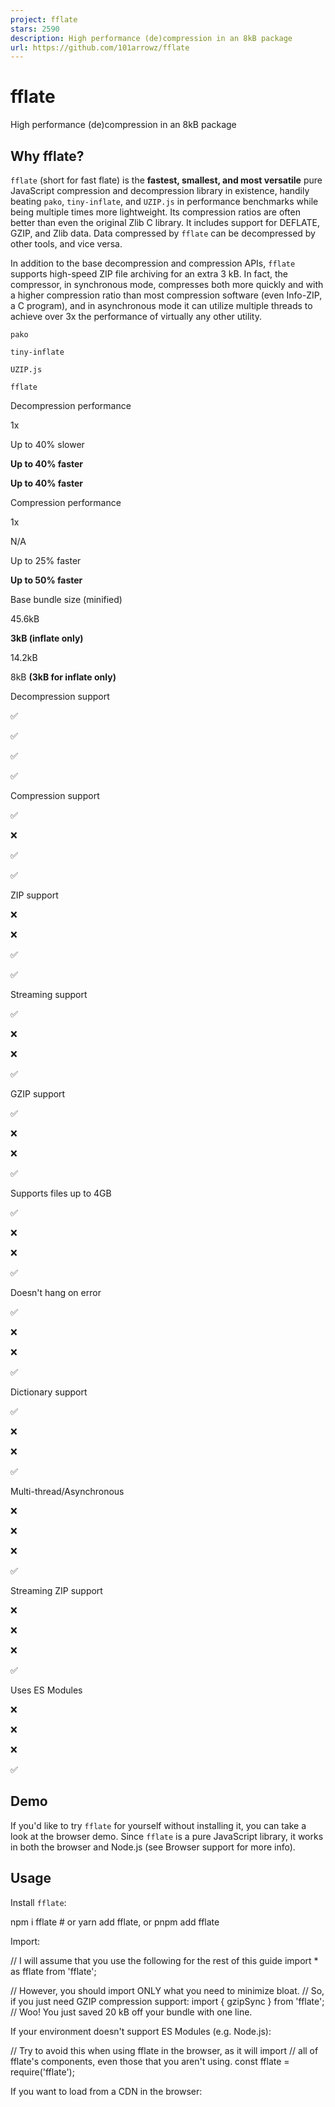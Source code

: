 ```yaml
---
project: fflate
stars: 2590
description: High performance (de)compression in an 8kB package
url: https://github.com/101arrowz/fflate
---
```


fflate
======

High performance (de)compression in an 8kB package

Why fflate?
-----------

`fflate` (short for fast flate) is the **fastest, smallest, and most versatile** pure JavaScript compression and decompression library in existence, handily beating `pako`, `tiny-inflate`, and `UZIP.js` in performance benchmarks while being multiple times more lightweight. Its compression ratios are often better than even the original Zlib C library. It includes support for DEFLATE, GZIP, and Zlib data. Data compressed by `fflate` can be decompressed by other tools, and vice versa.

In addition to the base decompression and compression APIs, `fflate` supports high-speed ZIP file archiving for an extra 3 kB. In fact, the compressor, in synchronous mode, compresses both more quickly and with a higher compression ratio than most compression software (even Info-ZIP, a C program), and in asynchronous mode it can utilize multiple threads to achieve over 3x the performance of virtually any other utility.

`pako`

`tiny-inflate`

`UZIP.js`

`fflate`

Decompression performance

1x

Up to 40% slower

**Up to 40% faster**

**Up to 40% faster**

Compression performance

1x

N/A

Up to 25% faster

**Up to 50% faster**

Base bundle size (minified)

45.6kB

**3kB (inflate only)**

14.2kB

8kB **(3kB for inflate only)**

Decompression support

✅

✅

✅

✅

Compression support

✅

❌

✅

✅

ZIP support

❌

❌

✅

✅

Streaming support

✅

❌

❌

✅

GZIP support

✅

❌

❌

✅

Supports files up to 4GB

✅

❌

❌

✅

Doesn't hang on error

✅

❌

❌

✅

Dictionary support

✅

❌

❌

✅

Multi-thread/Asynchronous

❌

❌

❌

✅

Streaming ZIP support

❌

❌

❌

✅

Uses ES Modules

❌

❌

❌

✅

Demo
----

If you'd like to try `fflate` for yourself without installing it, you can take a look at the browser demo. Since `fflate` is a pure JavaScript library, it works in both the browser and Node.js (see Browser support for more info).

Usage
-----

Install `fflate`:

npm i fflate # or yarn add fflate, or pnpm add fflate

Import:

// I will assume that you use the following for the rest of this guide
import \* as fflate from 'fflate';

// However, you should import ONLY what you need to minimize bloat.
// So, if you just need GZIP compression support:
import { gzipSync } from 'fflate';
// Woo! You just saved 20 kB off your bundle with one line.

If your environment doesn't support ES Modules (e.g. Node.js):

// Try to avoid this when using fflate in the browser, as it will import
// all of fflate's components, even those that you aren't using.
const fflate \= require('fflate');

If you want to load from a CDN in the browser:

<!--
You should use either UNPKG or jsDelivr (i.e. only one of the following)
Note that tree shaking is completely unsupported from the CDN. If you want
a small build without build tools, please ask me and I will make one manually
with only the features you need. This build is about 31kB, or 11.5kB gzipped.
\-->
<script src\="https://unpkg.com/fflate@0.8.2"\></script\>
<script src\="https://cdn.jsdelivr.net/npm/fflate@0.8.2/umd/index.js"\></script\>
<!-- Now, the global variable fflate contains the library -->

<!-- If you're going buildless but want ESM, import from Skypack -->
<script type\="module"\>
  import \* as fflate from 'https://cdn.skypack.dev/fflate@0.8.2?min';
</script\>

If you are using Deno:

// Don't use the ?dts Skypack flag; it isn't necessary for Deno support
// The @deno\-types comment adds TypeScript typings

// @deno\-types="https://cdn.skypack.dev/fflate@0.8.2/lib/index.d.ts"
import \* as fflate from 'https://cdn.skypack.dev/fflate@0.8.2?min';

If your environment doesn't support bundling:

// Again, try to import just what you need

// For the browser:
import \* as fflate from 'fflate/esm/browser.js';
// If the standard ESM import fails on Node (i.e. older version):
import \* as fflate from 'fflate/esm';

And use:

// This is an ArrayBuffer of data
const massiveFileBuf \= await fetch('/aMassiveFile').then(
  res \=> res.arrayBuffer()
);
// To use fflate, you need a Uint8Array
const massiveFile \= new Uint8Array(massiveFileBuf);
// Note that Node.js Buffers work just fine as well:
// const massiveFile = require('fs').readFileSync('aMassiveFile.txt');

// Higher level means lower performance but better compression
// The level ranges from 0 (no compression) to 9 (max compression)
// The default level is 6
const notSoMassive \= fflate.zlibSync(massiveFile, { level: 9 });
const massiveAgain \= fflate.unzlibSync(notSoMassive);
const gzipped \= fflate.gzipSync(massiveFile, {
  // GZIP-specific: the filename to use when decompressed
  filename: 'aMassiveFile.txt',
  // GZIP-specific: the modification time. Can be a Date, date string,
  // or Unix timestamp
  mtime: '9/1/16 2:00 PM'
});

`fflate` can autodetect a compressed file's format as well:

const compressed \= new Uint8Array(
  await fetch('/GZIPorZLIBorDEFLATE').then(res \=> res.arrayBuffer())
);
// Above example with Node.js Buffers:
// Buffer.from('H4sIAAAAAAAAE8tIzcnJBwCGphA2BQAAAA==', 'base64');

const decompressed \= fflate.decompressSync(compressed);

Using strings is easy with `fflate`'s string conversion API:

const buf \= fflate.strToU8('Hello world!');

// The default compression method is gzip
// Increasing mem may increase performance at the cost of memory
// The mem ranges from 0 to 12, where 4 is the default
const compressed \= fflate.compressSync(buf, { level: 6, mem: 8 });

// When you need to decompress:
const decompressed \= fflate.decompressSync(compressed);
const origText \= fflate.strFromU8(decompressed);
console.log(origText); // Hello world!

If you need to use an (albeit inefficient) binary string, you can set the second argument to `true`.

const buf \= fflate.strToU8('Hello world!');

// The second argument, latin1, is a boolean that indicates that the data
// is not Unicode but rather should be encoded and decoded as Latin-1.
// This is useful for creating a string from binary data that isn't
// necessarily valid UTF-8. However, binary strings are incredibly
// inefficient and tend to double file size, so they're not recommended.
const compressedString \= fflate.strFromU8(
  fflate.compressSync(buf),
  true
);
const decompressed \= fflate.decompressSync(
  fflate.strToU8(compressedString, true)
);
const origText \= fflate.strFromU8(decompressed);
console.log(origText); // Hello world!

You can use streams as well to incrementally add data to be compressed or decompressed:

// This example uses synchronous streams, but for the best experience
// you'll definitely want to use asynchronous streams.

let outStr \= '';
const gzipStream \= new fflate.Gzip({ level: 9 }, (chunk, isLast) \=> {
  // accumulate in an inefficient binary string (just an example)
  outStr += fflate.strFromU8(chunk, true);
});

// You can also attach the data handler separately if you don't want to
// do so in the constructor.
gzipStream.ondata \= (chunk, final) \=> { ... }

// Since this is synchronous, all errors will be thrown by stream.push()
gzipStream.push(chunk1);
gzipStream.push(chunk2);

...

// You should mark the last chunk by using true in the second argument
// In addition to being necessary for the stream to work properly, this
// will also set the isLast parameter in the handler to true.
gzipStream.push(lastChunk, true);

console.log(outStr); // The compressed binary string is now available

// The options parameter for compression streams is optional; you can
// provide one parameter (the handler) or none at all if you set
// deflateStream.ondata later.
const deflateStream \= new fflate.Deflate((chunk, final) \=> {
  console.log(chunk, final);
});

// If you want to create a stream from strings, use EncodeUTF8
const utfEncode \= new fflate.EncodeUTF8((data, final) \=> {
  // Chaining streams together is done by pushing to the
  // next stream in the handler for the previous stream
  deflateStream.push(data, final);
});

utfEncode.push('Hello'.repeat(1000));
utfEncode.push(' '.repeat(100));
utfEncode.push('world!'.repeat(10), true);

// The deflateStream has logged the compressed data

const inflateStream \= new fflate.Inflate();
inflateStream.ondata \= (decompressedChunk, final) \=> { ... };

let stringData \= '';

// Streaming UTF-8 decode is available too
const utfDecode \= new fflate.DecodeUTF8((data, final) \=> {
  stringData += data;
});

// Decompress streams auto-detect the compression method, as the
// non-streaming decompress() method does.
const dcmpStrm \= new fflate.Decompress((chunk, final) \=> {
  console.log(chunk, 'was encoded with GZIP, Zlib, or DEFLATE');
  utfDecode.push(chunk, final);
});

dcmpStrm.push(zlibJSONData1);
dcmpStrm.push(zlibJSONData2, true);

// This succeeds; the UTF-8 decoder chained with the unknown compression format
// stream to reach a string as a sink.
console.log(JSON.parse(stringData));

You can create multi-file ZIP archives easily as well. Note that by default, compression is enabled for all files, which is not useful when ZIPping many PNGs, JPEGs, PDFs, etc. because those formats are already compressed. You should either override the level on a per-file basis or globally to avoid wasting resources.

// Note that the asynchronous version (see below) runs in parallel and
// is \*much\* (up to 3x) faster for larger archives.
const zipped \= fflate.zipSync({
  // Directories can be nested structures, as in an actual filesystem
  'dir1': {
    'nested': {
      // You can use Unicode in filenames
      '你好.txt': fflate.strToU8('Hey there!')
    },
    // You can also manually write out a directory path
    'other/tmp.txt': new Uint8Array(\[97, 98, 99, 100\])
  },

  // You can also provide compression options
  'massiveImage.bmp': \[aMassiveFile, {
    level: 9,
    mem: 12
  }\],
  // PNG is pre-compressed; no need to waste time
  'superTinyFile.png': \[aPNGFile, { level: 0 }\],

  // Directories take options too
  'exec': \[{
    'hello.sh': \[fflate.strToU8('echo hello world'), {
      // ZIP only: Set the operating system to Unix
      os: 3,
      // ZIP only: Make this file executable on Unix
      attrs: 0o755 << 16
    }\]
  }, {
    // ZIP and GZIP support mtime (defaults to current time)
    mtime: new Date('10/20/2020')
  }\]
}, {
  // These options are the defaults for all files, but file-specific
  // options take precedence.
  level: 1,
  // Obfuscate last modified time by default 
  mtime: new Date('1/1/1980')
});

// If you write the zipped data to myzip.zip and unzip, the folder
// structure will be outputted as:

// myzip.zip (original file)
// dir1
// |-> nested
// |   |-> 你好.txt
// |-> other
// |   |-> tmp.txt
// massiveImage.bmp
// superTinyFile.png

// When decompressing, folders are not nested; all filepaths are fully
// written out in the keys. For example, the return value may be:
// { 'nested/directory/structure.txt': Uint8Array(2) \[97, 97\] }
const decompressed \= fflate.unzipSync(zipped, {
  // You may optionally supply a filter for files. By default, all files in a
  // ZIP archive are extracted, but a filter can save resources by telling
  // the library not to decompress certain files
  filter(file) {
    // Don't decompress the massive image or any files larger than 10 MiB
    return file.name != 'massiveImage.bmp' && file.originalSize <= 10\_000\_000;
  }
});

If you need extremely high performance or custom ZIP compression formats, you can use the highly-extensible ZIP streams. They take streams as both input and output. You can even use custom compression/decompression algorithms from other libraries, as long as they are defined in the ZIP spec (see section 4.4.5). If you'd like more info on using custom compressors, feel free to ask.

// ZIP object
// Can also specify zip.ondata outside of the constructor
const zip \= new fflate.Zip((err, dat, final) \=> {
  if (!err) {
    // output of the streams
    console.log(dat, final);
  }
});

const helloTxt \= new fflate.ZipDeflate('hello.txt', {
  level: 9
});

// Always add streams to ZIP archives before pushing to those streams
zip.add(helloTxt);

helloTxt.push(chunk1);
// Last chunk
helloTxt.push(chunk2, true);

// ZipPassThrough is like ZipDeflate with level 0, but allows for tree shaking
const nonStreamingFile \= new fflate.ZipPassThrough('test.png');
zip.add(nonStreamingFile);
// If you have data already loaded, just .push(data, true)
nonStreamingFile.push(pngData, true);

// You need to call .end() after finishing
// This ensures the ZIP is valid
zip.end();

// Unzip object
const unzipper \= new fflate.Unzip();

// This function will almost always have to be called. It is used to support
// compression algorithms such as BZIP2 or LZMA in ZIP files if just DEFLATE
// is not enough (though it almost always is).
// If your ZIP files are not compressed, this line is not needed.
unzipper.register(fflate.UnzipInflate);

const neededFiles \= \['file1.txt', 'example.json'\];

// Can specify handler in constructor too
unzipper.onfile \= file \=> {
  // file.name is a string, file is a stream
  if (neededFiles.includes(file.name)) {
    file.ondata \= (err, dat, final) \=> {
      // Stream output here
      console.log(dat, final);
    };
    
    console.log('Reading:', file.name);

    // File sizes are sometimes not set if the ZIP file did not encode
    // them, so you may want to check that file.size != undefined
    console.log('Compressed size', file.size);
    console.log('Decompressed size', file.originalSize);

    // You should only start the stream if you plan to use it to improve
    // performance. Only after starting the stream will ondata be called.
    // This method will throw if the compression method hasn't been registered
    file.start();
  }
};

// Try to keep under 5,000 files per chunk to avoid stack limit errors
// For example, if all files are a few kB, multi-megabyte chunks are OK
// If files are mostly under 100 bytes, 64kB chunks are the limit
unzipper.push(zipChunk1);
unzipper.push(zipChunk2);
unzipper.push(zipChunk3, true);

As you may have guessed, there is an asynchronous version of every method as well. Unlike most libraries, this will cause the compression or decompression run in a separate thread entirely and automatically by using Web (or Node) Workers. This means that the processing will not block the main thread at all.

Note that there is a significant initial overhead to using workers of about 50ms for each asynchronous function. For instance, if you call `unzip` ten times, the overhead only applies for the first call, but if you call `unzip` and `zlib`, they will each cause the 50ms delay. For small (under about 50kB) payloads, the asynchronous APIs will be much slower. However, if you're compressing larger files/multiple files at once, or if the synchronous API causes the main thread to hang for too long, the callback APIs are an order of magnitude better.

import {
  gzip, zlib, AsyncGzip, zip, unzip, strFromU8,
  Zip, AsyncZipDeflate, Unzip, AsyncUnzipInflate
} from 'fflate';

// Workers will work in almost any browser (even IE11!)
// All of the async APIs use a node-style callback as so:
const terminate \= gzip(aMassiveFile, (err, data) \=> {
  if (err) {
    // The compressed data was likely corrupt, so we have to handle
    // the error.
    return;
  }
  // Use data however you like
  console.log(data.length);
});

if (needToCancel) {
  // The return value of any of the asynchronous APIs is a function that,
  // when called, will immediately cancel the operation. The callback
  // will not be called.
  terminate();
}

// If you wish to provide options, use the second argument.

// The consume option will render the data inside aMassiveFile unusable,
// but can improve performance and dramatically reduce memory usage.
zlib(aMassiveFile, { consume: true, level: 9 }, (err, data) \=> {
  // Use the data
});

// Asynchronous streams are similar to synchronous streams, but the
// handler has the error that occurred (if any) as the first parameter,
// and they don't block the main thread.

// Additionally, any buffers that are pushed in will be consumed and
// rendered unusable; if you need to use a buffer you push in, you
// should clone it first.
const gzs \= new AsyncGzip({ level: 9, mem: 12, filename: 'hello.txt' });
let wasCallbackCalled \= false;
gzs.ondata \= (err, chunk, final) \=> {
  // Note the new err parameter
  if (err) {
    // Note that after this occurs, the stream becomes corrupt and must
    // be discarded. You can't continue pushing chunks and expect it to
    // work.
    console.error(err);
    return;
  }
  wasCallbackCalled \= true;
}
gzs.push(chunk);

// Since the stream is asynchronous, the callback will not be called
// immediately. If such behavior is absolutely necessary (it shouldn't
// be), use synchronous streams.
console.log(wasCallbackCalled) // false

// To terminate an asynchronous stream's internal worker, call
// stream.terminate().
gzs.terminate();

// This is way faster than zipSync because the compression of multiple
// files runs in parallel. In fact, the fact that it's parallelized
// makes it faster than most standalone ZIP CLIs. The effect is most
// significant for multiple large files; less so for many small ones.
zip({ f1: aMassiveFile, 'f2.txt': anotherMassiveFile }, {
  // The options object is still optional, you can still do just
  // zip(archive, callback)
  level: 6
}, (err, data) \=> {
  // Save the ZIP file
});

// unzip is the only async function without support for consume option
// It is parallelized, so unzip is also often much faster than unzipSync
unzip(aMassiveZIPFile, (err, unzipped) \=> {
  // If the archive has data.xml, log it here
  console.log(unzipped\['data.xml'\]);
  // Conversion to string
  console.log(strFromU8(unzipped\['data.xml'\]))
});

// Streaming ZIP archives can accept asynchronous streams. This automatically
// uses multicore compression.
const zip \= new Zip();
zip.ondata \= (err, chunk, final) \=> { ... };
// The JSON and BMP are compressed in parallel
const exampleFile \= new AsyncZipDeflate('example.json');
zip.add(exampleFile);
exampleFile.push(JSON.stringify({ large: 'object' }), true);
const exampleFile2 \= new AsyncZipDeflate('example2.bmp', { level: 9 });
zip.add(exampleFile2);
exampleFile2.push(ec2a);
exampleFile2.push(ec2b);
exampleFile2.push(ec2c);
...
exampleFile2.push(ec2Final, true);
zip.end();

// Streaming Unzip should register the asynchronous inflation algorithm
// for parallel processing.
const unzip \= new Unzip(stream \=> {
  if (stream.name.endsWith('.json')) {
    stream.ondata \= (err, chunk, final) \=> { ... };
    stream.start();

    if (needToCancel) {
      // To cancel these streams, call .terminate()
      stream.terminate();
    }
  }
});
unzip.register(AsyncUnzipInflate);
unzip.push(data, true);

See the documentation for more detailed information about the API.

Bundle size estimates
---------------------

The bundle size measurements for `fflate` on sites like Bundlephobia include every feature of the library and should be seen as an upper bound. As long as you are using tree shaking or dead code elimination, this table should give you a general idea of `fflate`'s bundle size for the features you need.

The maximum bundle size that is possible with `fflate` is about 31kB (11.5kB gzipped) if you use every single feature, but feature parity with `pako` is only around 10kB (as opposed to 45kB from `pako`). If your bundle size increases dramatically after adding `fflate`, please create an issue.

Feature

Bundle size (minified)

Nearest competitor

Decompression

3kB

`tiny-inflate`

Compression

5kB

`UZIP.js`, 2.84x larger

Async decompression

4kB (1kB + raw decompression)

N/A

Async compression

6kB (1kB + raw compression)

N/A

ZIP decompression

5kB (2kB + raw decompression)

`UZIP.js`, 2.84x larger

ZIP compression

7kB (2kB + raw compression)

`UZIP.js`, 2.03x larger

GZIP/Zlib decompression

4kB (1kB + raw decompression)

`pako`, 11.4x larger

GZIP/Zlib compression

5kB (1kB + raw compression)

`pako`, 9.12x larger

Streaming decompression

4kB (1kB + raw decompression)

`pako`, 11.4x larger

Streaming compression

5kB (1kB + raw compression)

`pako`, 9.12x larger

What makes `fflate` so fast?
----------------------------

Many JavaScript compression/decompression libraries exist. However, the most popular one, `pako`, is merely a clone of Zlib rewritten nearly line-for-line in JavaScript. Although it is by no means poorly made, `pako` doesn't recognize the many differences between JavaScript and C, and therefore is suboptimal for performance. Moreover, even when minified, the library is 45 kB; it may not seem like much, but for anyone concerned with optimizing bundle size (especially library authors), it's more weight than necessary.

Note that there exist some small libraries like `tiny-inflate` for solely decompression, and with a minified size of 3 kB, it can be appealing; however, its performance is lackluster, typically 40% worse than `pako` in my tests.

`UZIP.js` is both faster (by up to 40%) and smaller (14 kB minified) than `pako`, and it contains a variety of innovations that make it excellent for both performance and compression ratio. However, the developer made a variety of tiny mistakes and inefficient design choices that make it imperfect. Moreover, it does not support GZIP or Zlib data directly; one must remove the headers manually to use `UZIP.js`.

So what makes `fflate` different? It takes the brilliant innovations of `UZIP.js` and optimizes them while adding direct support for GZIP and Zlib data. And unlike all of the above libraries, it uses ES Modules to allow for partial builds through tree shaking, meaning that it can rival even `tiny-inflate` in size while maintaining excellent performance. The end result is a library that, in total, weighs 8kB minified for the core build (3kB for decompression only and 5kB for compression only), is about 15% faster than `UZIP.js` or up to 60% faster than `pako`, and achieves the same or better compression ratio than the rest.

Before you decide that `fflate` is the end-all compression library, you should note that JavaScript simply cannot rival the performance of a native program. If you're only using Node.js, it's probably better to use the native Zlib bindings, which tend to offer the best performance. Though note that even against Zlib, `fflate` is only around 30% slower in decompression and 10% slower in compression, and can still achieve better compression ratios!

What about `CompressionStream`?
-------------------------------

Like `fflate`, the Compression Streams API provides DEFLATE, GZIP, and Zlib compression and decompression support. It's a good option if you'd like to compress or decompress data without installing any third-party libraries, and it wraps native Zlib bindings to achieve better performance than what most JavaScript programs can achieve.

However, browsers do not offer any native non-streaming compression API, and `CompressionStream` has surprisingly poor performance on data already loaded into memory; `fflate` tends to be faster even for files that are dozens of megabytes large. Similarly, `fflate` is much faster for files under a megabyte because it avoids marshalling overheads. Even when streaming hundreds of megabytes of data, the native API usually performs between 30% faster and 10% slower than `fflate`. And Compression Streams have many other disadvantages - no ability to control compression level, poor support for older browsers, no ZIP support, etc.

If you'd still prefer to depend upon a native browser API but want to support older browsers, you can use an `fflate`\-based Compression Streams ponyfill.

Browser support
---------------

`fflate` makes heavy use of typed arrays (`Uint8Array`, `Uint16Array`, etc.). Typed arrays can be polyfilled at the cost of performance, but the most recent browser that doesn't support them is from 2011, so I wouldn't bother.

The asynchronous APIs also use `Worker`, which is not supported in a few browsers (however, the vast majority of browsers that support typed arrays support `Worker`).

Other than that, `fflate` is completely ES3, meaning you probably won't even need a bundler to use it.

Testing
-------

You can validate the performance of `fflate` with `npm test`. It validates that the module is working as expected, ensures the outputs are no more than 5% larger than competitors at max compression, and outputs performance metrics to `test/results`.

Note that the time it takes for the CLI to show the completion of each test is not representative of the time each package took, so please check the JSON output if you want accurate measurements.

License
-------

This software is MIT Licensed, with special exemptions for projects and organizations as noted below:

-   SheetJS is exempt from MIT licensing and may license any source code from this software under the BSD Zero Clause License
